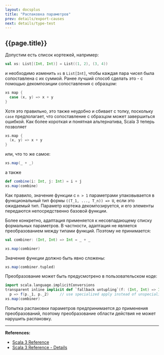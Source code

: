 ```yaml
---
layout: docsplus
title: "Распаковка параметров"
prev: details/export-causes
next: details/type-test
---
```


## {{page.title}}

Допустим есть список кортежей, например:

```scala mdoc:silent
val xs: List[(Int, Int)] = List((1, 2), (3, 4))
```

и необходимо изменить `xs` в `List[Int]`, чтобы каждая пара чисел была сопоставлена с их суммой. 
Ранее лучший способ сделать это - с помощью декомпозиции сопоставления с образцом:

```scala
xs map {
  case (x, y) => x + y
}
```

Хотя это правильно, это также неудобно и сбивает с толку, поскольку `case` предполагает, 
что сопоставление с образцом может завершиться ошибкой. 
Как более короткая и понятная альтернатива, Scala 3 теперь позволяет

```scala mdoc
xs.map {
  (x, y) => x + y
}
```

или, что то же самое:

```scala mdoc
xs.map(_ + _)
```

а также

```scala mdoc
def combine(i: Int, j: Int) = i + j
xs.map(combine)
```

Как правило, значение функции с `n > 1` параметрами упаковывается в функциональный тип 
формы `((T_1, ..., T_n)) => U`, если это ожидаемый тип. 
Параметр кортежа декомпозируется, и его элементы передаются непосредственно базовой функции.

Более конкретно, адаптация применяется к несовпадающему списку формальных параметров. 
В частности, адаптация не является преобразованием между типами функций. 
Поэтому не принимается:

```scala mdoc:silent
val combiner: (Int, Int) => Int = _ + _
```

```scala mdoc:fail
xs.map(combiner)
```

Значение функции должно быть явно сложены:

```scala mdoc
xs.map(combiner.tupled)
```

Преобразование может быть предусмотрено в пользовательском коде:

```scala
import scala.language.implicitConversions
transparent inline implicit def `fallback untupling`(f: (Int, Int) => Int): ((Int, Int)) => Int =
  p => f(p._1, p._2)     // use specialized apply instead of unspecialized `tupled`
xs.map(combiner)
```

Попытка распаковки параметров предпринимается до применения преобразований, 
поэтому преобразование области действия не может нарушить распаковку.


---

**References:**
- [Scala 3 Reference](https://docs.scala-lang.org/scala3/reference/other-new-features/parameter-untupling.html)
- [Scala 3 Reference - Details](https://docs.scala-lang.org/scala3/reference/other-new-features/parameter-untupling-spec.html)
